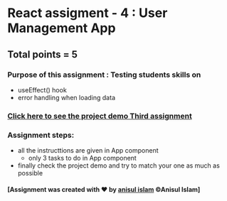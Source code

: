 # React assigment - 4 : User Management App

## Total points = 5

### Purpose of this assignment : Testing students skills on

- useEffect() hook
- error handling when loading data

### [Click here to see the project demo Third assignment](https://vermillion-biscochitos-3d0e07.netlify.app)

### Assignment steps:

- all the instructtions are given in App component
  - only 3 tasks to do in App component
- finally check the project demo and try to match your one as much as possible

#### [Assignment was created with &hearts; by [anisul islam](https://www.youtube.com/c/anisulislamrubel) &copy;Anisul Islam]
